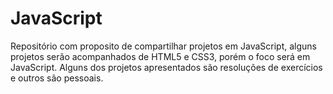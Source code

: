 # JavaScript
Repositório com proposito de compartilhar projetos em JavaScript, alguns projetos serão acompanhados de HTML5 e CSS3, porém o foco será em JavaScript. Alguns dos projetos apresentados são resoluções de exercícios e outros são pessoais.
